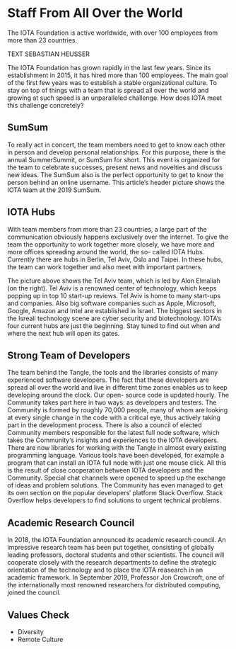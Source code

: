 # Staff From All Over the World

<div class="introdution">
The IOTA Foundation is active worldwide, with over 100 employees from more than 23 countries.
</div>

TEXT SEBASTIAN HEUSSER

The IOTA Foundation has grown rapidly in the last few years. Since its establishment in 2015, it has hired more than 100 employees. The main goal of the first few years was to establish a stable organizational culture. To stay on top of things with a team that is spread all over the world and growing at such speed is an unparalleled challenge. How does IOTA meet this challenge concretely?

## SumSum
To really act in concert, the team members need to get to know each other in person and develop personal relationships. For this purpose, there is the annual SummerSummit, or SumSum for short. This event is organized for the team to celebrate successes, present news and novelties and discuss new ideas. The SumSum also is the perfect opportunity to get to know the person behind an online username. This article‘s header picture shows the IOTA team at the 2019 SumSum.

## IOTA Hubs
With team members from more than 23 countries, a large part of the communication obviously happens exclusively over the internet. To give the team the opportunity to work together more closely, we have more and more offices spreading around the world, the so- called IOTA Hubs. Currently there are hubs in Berlin, Tel Aviv, Oslo and Taipei. In these hubs, the team can work together and also meet with important partners.

The picture above shows the Tel Aviv team, which is led by Alon Elmaliah (on the right). Tel Aviv is a renowned center of technology, which keeps popping up in top 10 start-up reviews. Tel Aviv is home to many start-ups and companies. Also big software companies such as Apple, Microsoft, Google, Amazon and Intel are established in Israel. The biggest sectors in the Isreali technology scene are cyber security and biotechnology.
IOTA‘s four current hubs are just the beginning. Stay tuned to find out when and where the next hub will open its gates.

## Strong Team of Developers
The team behind the Tangle, the tools and the libraries consists of many experienced software developers. The fact that these developers are spread all over the world and live in different time zones enables us to keep developing around the clock. Our open- source code is updated hourly. The Community takes part here in two ways: as developers and testers. The Community is formed by roughly 70,000 people, many of whom are looking at every single change in the code with a critical eye, thus actively taking part in the development process.
There is also a council of elected Community members responsible for the latest full node software, which takes the Community‘s insights and experiences to the IOTA developers.
There are now libraries for working with the Tangle in almost every existing programming language. Various tools have been developed, for example a program that can install an IOTA full node with just one mouse click.
All this is the result of close cooperation between IOTA developers and the Community. Special chat channels were opened to speed up the exchange of ideas and problem solutions. The Community has even managed to get its own section on the popular developers‘ platform Stack Overflow. Stack Overflow helps developers to find solutions to urgent technical problems.

## Academic Research Council
In 2018, the IOTA Foundation announced its academic research council. An impressive research team has been put together, consisting of globally leading professors, doctoral students and other scientists. The council will cooperate closely with the research departments to define the strategic orientation of the technology and to place the IOTA reasearch in an academic framework. In September 2019, Professor Jon Crowcroft, one of the internationally most renowned researchers for distributed computing, joined the council.

## Values Check
- Diversity 
- Remote Culture